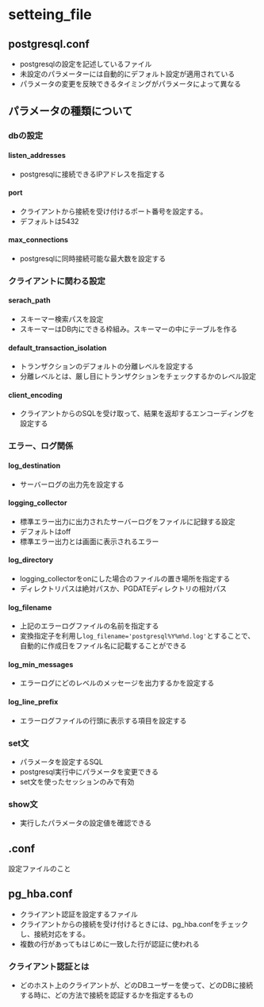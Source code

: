 # setteing_file
## postgresql.conf
- postgresqlの設定を記述しているファイル
- 未設定のパラメーターには自動的にデフォルト設定が適用されている
- パラメータの変更を反映できるタイミングがパラメータによって異なる
## パラメータの種類について
### dbの設定
#### listen_addresses
- postgresqlに接続できるIPアドレスを指定する

#### port
- クライアントから接続を受け付けるポート番号を設定する。
- デフォルトは5432

#### max_connections
- postgresqlに同時接続可能な最大数を設定する

### クライアントに関わる設定
#### serach_path
- スキーマー検索パスを設定
- スキーマーはDB内にできる枠組み。スキーマーの中にテーブルを作る

#### default_transaction_isolation
- トランザクションのデフォルトの分離レベルを設定する
- 分離レベルとは、厳し目にトランザクションをチェックするかのレベル設定

#### client_encoding
- クライアントからのSQLを受け取って、結果を返却するエンコーディングを設定する

### エラー、ログ関係
#### log_destination
- サーバーログの出力先を設定する

#### logging_collector
- 標準エラー出力に出力されたサーバーログをファイルに記録する設定
- デフォルトはoff
- 標準エラー出力とは画面に表示されるエラー

#### log_directory
- logging_collectorをonにした場合のファイルの置き場所を指定する
- ディレクトリパスは絶対パスか、PGDATEディレクトリの相対パス

#### log_filename
- 上記のエラーログファイルの名前を指定する
- 変換指定子を利用し```log_filename='postgresql%Y%m%d.log'```とすることで、自動的に作成日をファイル名に記載することができる

#### log_min_messages
- エラーログにどのレベルのメッセージを出力するかを設定する

#### log_line_prefix
- エラーログファイルの行頭に表示する項目を設定する

### set文
- パラメータを設定するSQL
- postgresql実行中にパラメータを変更できる
- set文を使ったセッションのみで有効

### show文
- 実行したパラメータの設定値を確認できる


## .conf
設定ファイルのこと

## pg_hba.conf
- クライアント認証を設定するファイル
- クライアントからの接続を受け付けるときには、pg_hba.confをチェックし、接続対応をする。
- 複数の行があってもはじめに一致した行が認証に使われる
### クライアント認証とは
- どのホスト上のクライアントが、どのDBユーザーを使って、どのDBに接続する時に、どの方法で接続を認証するかを指定するもの




